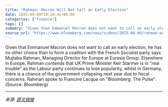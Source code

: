 ```yaml
---
title: "Rahman: Macron Will Not Call an Early Election"
date: 2025-09-09T10:10:41+08:00
categories: ["finance"]
tags: []
summary: "Given that Emmanuel Macron does not want to call an early election, he has no other choice than to form a coalition with the French Socialist party says Mujtaba Rahman, Managing Director for Europe at"
source_url: "https://www.bloomberg.com/news/videos/2025-09-09/rahman-macron-will-not-call-an-early-election-video"
---
```


Given that Emmanuel Macron does not want to call an early election, he has no other choice than to form a coalition with the French Socialist party says Mujtaba Rahman, Managing Director for Europe at Eurasia Group. Elsewhere in Europe, Rahman contends that UK Prime Minister Keir Starmer is in "real trouble" as the Labour party continues to lose popularity, whilst in Germany, there is a chance of the government collapsing next year due to fiscal concerns. Rahman spoke to Francine Lacqua on "Bloomberg: The Pulse". (Source: Bloomberg)

---

*来源: [原文链接](https://www.bloomberg.com/news/videos/2025-09-09/rahman-macron-will-not-call-an-early-election-video)*
